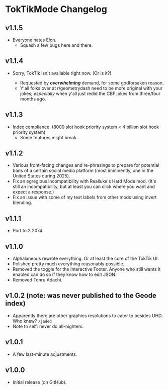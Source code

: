 # <c-25f4ee>Tok</c><c-fe2c55>Tik</c>Mode Changelog
## v1.1.5
- Everyone hates Elon.
  - Squash a few bugs here and there.
## v1.1.4
- Sorry, <c-25f4ee>Tok</c><c-fe2c55>Tik</c> isn't available right now. (Or is it?)
  - Requested by ***<cr>_overwhelming_</c>*** demand, for some godforsaken reason.
  - Y'all folks over at <co>r/geometrydash</c> need to be more original with your jokes; *especially* when y'all just redid the CBF jokes from three/four months ago. 
## v1.1.3
- Index compliance. (8000 slot hook priority system < 4 billion slot hook priority system)
  - Some features might break.
## v1.1.2
- Various front-facing changes and re-phrasings to prepare for potential bans of a certain social media platform (most imminently, one in the United States during 2025).
- Fix an egregious incompatibility with Realluke's Hard Mode mod. <cy>(It's still an incompatibility, but at least you can click where you want and expect a response.)</c>
- Fix an issue with some of my text labels from other mods using invert blending.
## v1.1.1
- Port to 2.2074.
## v1.1.0
- <c-4c6e5d>Alp</c><c-73ab90>ha</c><c-bc419c>la</c><c-ce6087>n</c><c-ec9667>e</c><c-fcfc78>o</c><c-83da96>u</c><c-80d5dc>s</c> rewrote everything. Or at least the core of the <c-25f4ee>Tok</c><c-fe2c55>Tik</c> UI.
- Polished pretty much everything reasonably possible.
- Removed the toggle for the Interactive Footer. Anyone who still wants it enabled can do so if they know how to edit JSON.
- Removed Tohru Adachi.
## v1.0.2 (note: was never published to the Geode index)
- Apparently there are other graphics resolutions to cater to besides UHD. Who knew? `/jaded`
- Note to self: never do all-nighters.
## v1.0.1
- A few last-minute adjustments.
## v1.0.0
- Initial release (on GitHub).
